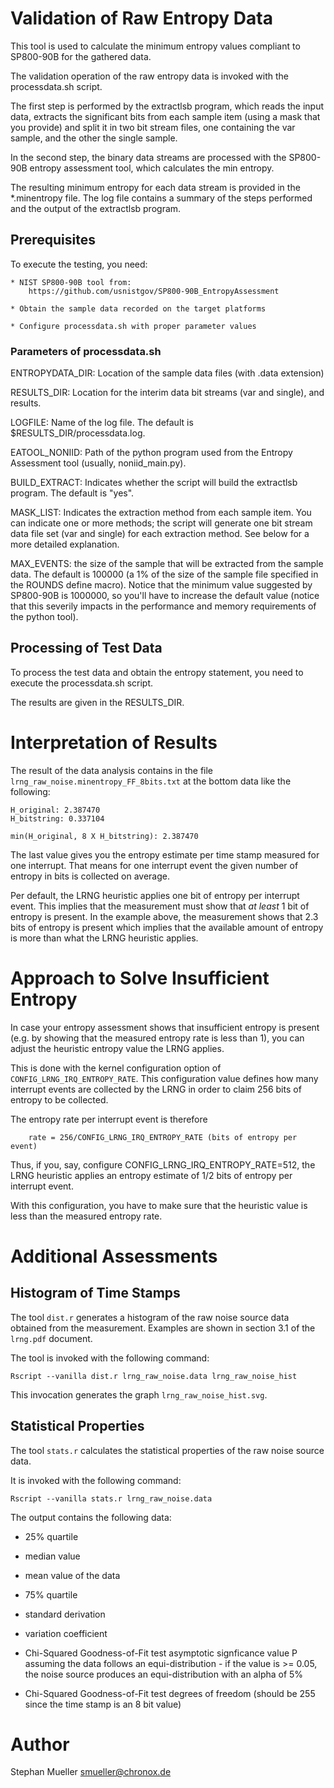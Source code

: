 # Validation of Raw Entropy Data

This tool is used to calculate the minimum entropy values
compliant to SP800-90B for the gathered data.

The validation operation of the raw entropy data is invoked with the
processdata.sh script.

The first step is performed by the extractlsb program, which reads the input
data, extracts the significant bits from each sample item (using a mask that
you provide) and split it in two bit stream files, one containing the var
sample, and the other the single sample.

In the second step, the binary data streams are processed with the SP800-90B
entropy assessment tool, which calculates the min entropy.

The resulting minimum entropy for each data stream is provided in the
*.minentropy file. The log file contains a summary of the steps performed and
the output of the extractlsb program.


## Prerequisites

To execute the testing, you need:

	* NIST SP800-90B tool from:
		https://github.com/usnistgov/SP800-90B_EntropyAssessment

	* Obtain the sample data recorded on the target platforms

	* Configure processdata.sh with proper parameter values


### Parameters of processdata.sh

ENTROPYDATA_DIR: Location of the sample data files (with .data extension)

RESULTS_DIR: Location for the interim data bit streams (var and single),
and results.

LOGFILE: Name of the log file. The default is $RESULTS_DIR/processdata.log.

EATOOL_NONIID: Path of the python program used from the Entropy Assessment tool
(usually, noniid_main.py).

BUILD_EXTRACT: Indicates whether the script will build the extractlsb program.
The default is "yes".

MASK_LIST: Indicates the extraction method from each sample item. You can
indicate one or more methods; the script will generate one bit stream data
file set (var and single) for each extraction method. See below for a more
detailed explanation.

MAX_EVENTS: the size of the sample that will be extracted from the sample data.
The default is 100000 (a 1% of the size of the sample file specified in the
ROUNDS define macro). Notice that the minimum value suggested by SP800-90B is
1000000, so you'll have to increase the default value (notice that this
severily impacts in the performance and memory requirements of the python tool).

## Processing of Test Data

To process the test data and obtain the entropy statement, you need to
execute the processdata.sh script.

The results are given in the RESULTS_DIR.

# Interpretation of Results

The result of the data analysis contains in the file
`lrng_raw_noise.minentropy_FF_8bits.txt` at the bottom data like the following:

```
H_original: 2.387470
H_bitstring: 0.337104

min(H_original, 8 X H_bitstring): 2.387470
```

The last value gives you the entropy estimate per time stamp measured for
one interrupt. That means for one interrupt event the given number of
entropy in bits is collected on average.

Per default, the LRNG heuristic applies one bit of entropy per interrupt
event. This implies that the measurement must show that *at least* 1 bit
of entropy is present. In the example above, the measurement shows that
2.3 bits of entropy is present which implies that the available amount of
entropy is more than what the LRNG heuristic applies.

# Approach to Solve Insufficient Entropy

In case your entropy assessment shows that insufficient entropy is
present (e.g. by showing that the measured entropy rate is less than 1), you
can adjust the heuristic entropy value the LRNG applies.

This is done with the kernel configuration option of
`CONFIG_LRNG_IRQ_ENTROPY_RATE`. This configuration value defines how many
interrupt events are collected by the LRNG in order to claim 256 bits of
entropy to be collected.

The entropy rate per interrupt event is therefore

```
	rate = 256/CONFIG_LRNG_IRQ_ENTROPY_RATE (bits of entropy per event)
```

Thus, if you, say, configure CONFIG_LRNG_IRQ_ENTROPY_RATE=512, the LRNG
heuristic applies an entropy estimate of 1/2 bits of entropy per interrupt
event.

With this configuration, you have to make sure that the heuristic value
is less than the measured entropy rate.

# Additional Assessments

## Histogram of Time Stamps

The tool `dist.r` generates a histogram of the raw noise source data obtained
from the measurement. Examples are shown in section 3.1 of the `lrng.pdf`
document.

The tool is invoked with the following command:

```
Rscript --vanilla dist.r lrng_raw_noise.data lrng_raw_noise_hist
```

This invocation generates the graph `lrng_raw_noise_hist.svg`.

## Statistical Properties

The tool `stats.r` calculates the statistical properties of the
raw noise source data.

It is invoked with the following command:

```
Rscript --vanilla stats.r lrng_raw_noise.data
```

The output contains the following data:

- 25% quartile

- median value 

- mean value of the data

- 75% quartile

- standard derivation

- variation coefficient

- Chi-Squared Goodness-of-Fit test asymptotic signficance value P assuming
  the data follows an equi-distribution - if the value is >= 0.05, the
  noise source produces an equi-distribution with an alpha of 5%

- Chi-Squared Goodness-of-Fit test degrees of freedom (should be 255 since
  the time stamp is an 8 bit value)

# Author
Stephan Mueller <smueller@chronox.de>
